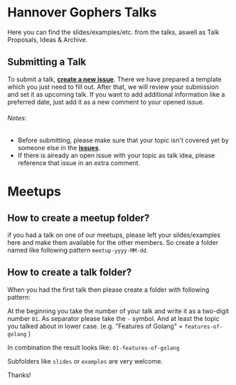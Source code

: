 # Hannover Gophers Talks

Here you can find the slides/examples/etc. from the talks, aswell as Talk Proposals, Ideas & Archive.

## Submitting a Talk

To submit a talk, [**create a new issue**](https://github.com/HannoverGophers/talks/issues/new). There we have prepared a template which you just need to fill out. After that, we will review your submission and set it as upcoming talk. If you want to add additional information like a preferred date, just add it as a new comment to your opened issue.

###### Notes:
- Before submitting, please make sure that your topic isn't covered yet by someone else in the [**issues**](https://github.com/HannoverGophers/talks/issues).
- If there is already an open issue with your topic as talk idea, please reference that issue in an extra comment.

# Meetups


## How to create a meetup folder?
if you had a talk on one of our meetups, please left your sildes/examples here and make them available for the other members.
So create a folder named like following pattern `meetup-yyyy-MM-dd`.

## How to create a talk folder?

When you had the first talk then please create a folder with following pattern:

At the beginning you take the number of your talk and write it as a two-digit number `01`. As separator please take the `-` symbol. And at least the topic you talked about in lower case. (e.g. "Features of Golang" = `features-of-golang` )

In combination the result looks like: `01-features-of-golang`

Subfolders like `slides` or `examples` are very welcome.

Thanks!